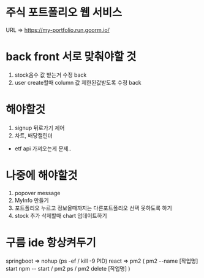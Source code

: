 # 주식 포트폴리오 웹 서비스
URL => https://my-portfolio.run.goorm.io/

# back front 서로 맞춰야할 것
1. stock음수 값 받는거 수정 back
2. user create할때 column 값 제한된값받도록 수정 back

# 해야할것
1. signup 뒤로가기 제어
2. 차트, 배당캘린더
* etf api 가져오는게 문제.. 


# 나중에 해야할것
1. popover message
2. MyInfo 만들기
3. 포트폴리오 누르고 정보올때까지는 다른포트폴리오 선택 못하도록 하기
4. stock 추가 삭제할때 chart 업데이트하기 

# 구름 ide 항상켜두기
springboot => nohup
(ps -ef  /  kill -9 PID)
react => pm2
( pm2 --name [작업명] start npm -- start  /  pm2 ps  /  pm2 delete [작업명] )
